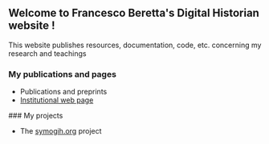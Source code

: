 ## Welcome to Francesco Beretta's Digital Historian website !


This website publishes resources, documentation, code, etc. concerning my research and teachings


### My publications and pages

 - Publications and preprints
 - [Institutional web page]()
 
 
 
### My projects

- The <a href="http://symogih.org" target="_blank">symogih.org</a> project
